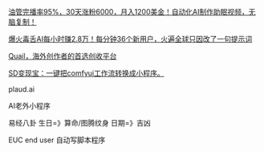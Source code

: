 [油管完播率95%，30天涨粉6000，月入1200美金！自动化AI制作助眠视频，无脑复制！](https://mp.weixin.qq.com/s/IbTYTKQRZxiKutOXQKGJ0w)


[爆火毒舌AI每小时赚2.8万！每分钟36个新用户，火遍全球只因改了一句提示词](https://mp.weixin.qq.com/s/bM9vAj_h5vPeCuT9Mt-g1g)

[Quail，海外创作者的首选创收平台](https://mp.weixin.qq.com/s/YgCDDMlAzIpAEaRgnWcSkQ)

[SD变现宝：一键把comfyui工作流转换成小程序。](https://github.com/zhulu111/ComfyUI_Bxb)

plaud.ai

AI老外小程序

易经八卦
	生日=》算命/图腾纹身
	日期=》吉凶
	
EUC end user 自动写脚本程序